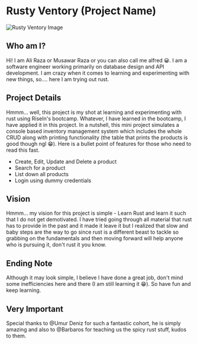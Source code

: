 # Rusty Ventory (Project Name)
![Rusty Ventory Image](https://github.com/MusawarR/risein-final-project/assets/160159918/f627d67c-d16f-478c-9c15-617532b6d3ec)

## Who am I?
Hi! I am Ali Raza or Musawar Raza or you can also call me alfred 😀. I am a software engineer working primarily on database design and API development. I am crazy when it comes to learning and experimenting with new things, so.... here I am trying out rust.

## Project Details
Hmmm... well, this project is my shot at learning and experimenting with rust using RiseIn's bootcamp. Whatever, I have learned in the bootcamp, I have applied it in this project. In a nutshell, this mini project simulates a console based inventory management system which includes the whole CRUD along with printing functionality (the table that prints the products is good though ngl 😁). Here is a bullet point of features for those who need to read this fast.

- Create, Edit, Update and Delete a product
- Search for a product
- List down all products
- Login using dummy credentials

## Vision
Hmmm... my vision for this project is simple - Learn Rust and learn it such that I do not get demotivated. I have tried going through all material that rust has to provide in the past and it made it leave it but I realized that slow and baby steps are the way to go since rust is a different beast to tackle so grabbing on the fundamentals and then moving forward will help anyone who is pursuing it, don't rust it you know.

## Ending Note
Although it may look simple, I believe I have done a great job, don't mind some inefficiencies here and there (I am still learning it 😁). So have fun and keep learning.

## Very Important
Special thanks to @Umur Deniz for such a fantastic cohort, he is simply amazing and also to @Barbaros for teaching us the spicy rust stuff, kudos to them.
